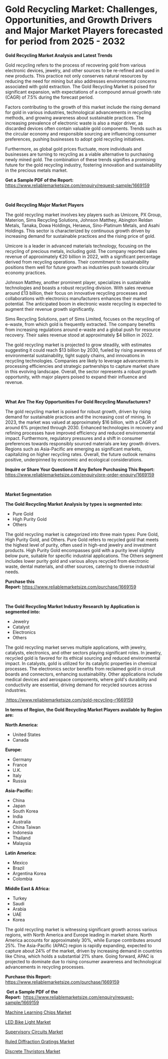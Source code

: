 <p><h1>Gold Recycling Market: Challenges, Opportunities, and Growth Drivers and Major Market Players forecasted for period from 2025 - 2032</h1></p><p><strong>Gold Recycling Market Analysis and Latest Trends</strong></p>
<p><p>Gold recycling refers to the process of recovering gold from various electronic devices, jewelry, and other sources to be re-refined and used in new products. This practice not only conserves natural resources by reducing the need for mining but also addresses environmental concerns associated with gold extraction. The Gold Recycling Market is poised for significant expansion, with expectations of a compound annual growth rate (CAGR) of 7.5% during the forecast period. </p><p>Factors contributing to the growth of this market include the rising demand for gold in various industries, technological advancements in recycling methods, and growing awareness about sustainable practices. The increasing prevalence of electronic waste is also a major driver, as discarded devices often contain valuable gold components. Trends such as the circular economy and responsible sourcing are influencing consumer preferences, pushing businesses to adopt gold recycling initiatives. </p><p>Furthermore, as global gold prices fluctuate, more individuals and businesses are turning to recycling as a viable alternative to purchasing newly mined gold. The combination of these trends signifies a promising future for the gold recycling industry, fostering innovation and sustainability in the precious metals market.</p></p>
<p><strong>Get a Sample PDF of the Report:&nbsp;</strong> <a href="https://www.reliablemarketsize.com/enquiry/request-sample/1669159?utm_campaign=2334&utm_medium=2&utm_source=Github&utm_content=ia&utm_term=10032025&utm_id=gold-recycling">https://www.reliablemarketsize.com/enquiry/request-sample/1669159</a></p>
<p>&nbsp;</p>
<p><strong>Gold Recycling Major Market Players</strong></p>
<p><p>The gold recycling market involves key players such as Umicore, PX Group, Materion, Sims Recycling Solutions, Johnson Matthey, Abington Reldan Metals, Tanaka, Dowa Holdings, Heraeus, Sino-Platinum Metals, and Asahi Holdings. This sector is characterized by continuous growth driven by increasing demand for sustainable practices and the rising price of gold.</p><p>Umicore is a leader in advanced materials technology, focusing on the recycling of precious metals, including gold. The company reported sales revenue of approximately €20 billion in 2022, with a significant percentage derived from recycling operations. Their commitment to sustainability positions them well for future growth as industries push towards circular economy practices.</p><p>Johnson Matthey, another prominent player, specializes in sustainable technologies and boasts a robust recycling division. With sales revenue around £13 billion, their focus on innovative recycling processes and collaborations with electronics manufacturers enhances their market potential. The anticipated boom in electronic waste recycling is expected to augment their revenue growth significantly.</p><p>Sims Recycling Solutions, part of Sims Limited, focuses on the recycling of e-waste, from which gold is frequently extracted. The company benefits from increasing regulations around e-waste and a global push for resource recovery. Their sales revenue stood at approximately $4 billion in 2022.</p><p>The gold recycling market is projected to grow steadily, with estimates suggesting it could reach $13 billion by 2030, fueled by rising awareness of environmental sustainability, tight supply chains, and innovations in recycling technologies. Companies are likely to leverage advancements in processing efficiencies and strategic partnerships to capture market share in this evolving landscape. Overall, the sector represents a robust growth opportunity, with major players poised to expand their influence and revenue.</p></p>
<p>&nbsp;</p>
<p><strong>What Are The Key Opportunities For Gold Recycling Manufacturers?</strong></p>
<p><p>The gold recycling market is poised for robust growth, driven by rising demand for sustainable practices and the increasing cost of mining. In 2023, the market was valued at approximately $16 billion, with a CAGR of around 6% projected through 2030. Enhanced technologies in recovery and refining processes have improved efficiency and reduced environmental impact. Furthermore, regulatory pressures and a shift in consumer preferences towards responsibly sourced materials are key growth drivers. Regions such as Asia-Pacific are emerging as significant markets, capitalizing on higher recycling rates. Overall, the future outlook remains positive, underpinned by economic and ecological considerations.</p></p>
<p><strong>Inquire or Share Your Questions If Any Before Purchasing This Report:</strong> <a href="https://www.reliablemarketsize.com/enquiry/pre-order-enquiry/1669159?utm_campaign=2334&utm_medium=2&utm_source=Github&utm_content=ia&utm_term=10032025&utm_id=gold-recycling">https://www.reliablemarketsize.com/enquiry/pre-order-enquiry/1669159</a></p>
<p>&nbsp;</p>
<p><strong>Market Segmentation</strong></p>
<p><strong>The Gold Recycling Market Analysis by types is segmented into:</strong></p>
<p><ul><li>Pure Gold</li><li>High Purity Gold</li><li>Others</li></ul></p>
<p><p>The gold recycling market is categorized into three main types: Pure Gold, High Purity Gold, and Others. Pure Gold refers to recycled gold that meets the highest level of purity, often used in high-end jewelry and investment products. High Purity Gold encompasses gold with a purity level slightly below pure, suitable for specific industrial applications. The Others segment includes lower purity gold and various alloys recycled from electronic waste, dental materials, and other sources, catering to diverse industrial needs.</p></p>
<p><strong>Purchase this Report:&nbsp;</strong><a href="https://www.reliablemarketsize.com/purchase/1669159?utm_campaign=2334&utm_medium=2&utm_source=Github&utm_content=ia&utm_term=10032025&utm_id=gold-recycling">https://www.reliablemarketsize.com/purchase/1669159</a></p>
<p>&nbsp;</p>
<p><strong>The Gold Recycling Market Industry Research by Application is segmented into:</strong></p>
<p><ul><li>Jewelry</li><li>Catalyst</li><li>Electronics</li><li>Others</li></ul></p>
<p><p>The gold recycling market serves multiple applications, with jewelry, catalysts, electronics, and other sectors playing significant roles. In jewelry, recycled gold is favored for its ethical sourcing and reduced environmental impact. In catalysts, gold is utilized for its catalytic properties in chemical processes. The electronics sector benefits from reclaimed gold in circuit boards and connectors, enhancing sustainability. Other applications include medical devices and aerospace components, where gold's durability and conductivity are essential, driving demand for recycled sources across industries.</p></p>
<p><a href="https://www.reliablemarketsize.com/gold-recycling-r1669159?utm_campaign=2334&utm_medium=2&utm_source=Github&utm_content=ia&utm_term=10032025&utm_id=gold-recycling">&nbsp;https://www.reliablemarketsize.com/gold-recycling-r1669159</a></p>
<p><strong>In terms of Region, the Gold Recycling Market Players available by Region are:</strong></p>
<p>
    <p> <strong> North America: </strong>
        <ul>
            <li>United States</li>
            <li>Canada</li>
        </ul>
        </p> 
    <p> <strong> Europe: </strong>
        <ul>
            <li>Germany</li>
            <li>France</li>
            <li>U.K.</li>
            <li>Italy</li>
            <li>Russia</li>
        </ul>
        </p> 
    <p> <strong> Asia-Pacific: </strong>
        <ul>
            <li>China</li>
            <li>Japan</li>
            <li>South Korea</li>
            <li>India</li>
            <li>Australia</li>
            <li>China Taiwan</li>
            <li>Indonesia</li>
            <li>Thailand</li>
            <li>Malaysia</li>
        </ul>
        </p> 
    <p> <strong> Latin America: </strong>
        <ul>
            <li>Mexico</li>
            <li>Brazil</li>
            <li>Argentina Korea</li>
            <li>Colombia</li>
        </ul>
        </p> 
    <p> <strong> Middle East & Africa: </strong>
        <ul>
            <li>Turkey</li>
            <li>Saudi</li>
            <li>Arabia</li>
            <li>UAE</li>
            <li>Korea</li>
        </ul>
    </p>
    </p>
<p><p>The gold recycling market is witnessing significant growth across various regions, with North America and Europe leading in market share. North America accounts for approximately 30%, while Europe contributes around 25%. The Asia-Pacific (APAC) region is rapidly expanding, expected to capture about 24% of the market, driven by increasing demand in countries like China, which holds a substantial 21% share. Going forward, APAC is projected to dominate due to rising consumer awareness and technological advancements in recycling processes.</p></p>
<p><strong>Purchase this Report: </strong><a href="https://www.reliablemarketsize.com/purchase/1669159?utm_campaign=2334&utm_medium=2&utm_source=Github&utm_content=ia&utm_term=10032025&utm_id=gold-recycling">https://www.reliablemarketsize.com/purchase/1669159</a></p>
<p>&nbsp;<strong>Get a Sample PDF of the Report:&nbsp;&nbsp;</strong><a href="https://www.reliablemarketsize.com/enquiry/request-sample/1669159?utm_campaign=2334&utm_medium=2&utm_source=Github&utm_content=ia&utm_term=10032025&utm_id=gold-recycling">https://www.reliablemarketsize.com/enquiry/request-sample/1669159</a></p>
<p><strong></strong></p>
<p><p><a href="https://www.linkedin.com/pulse/machine-learning-chips-market-growth-analysis-regions-manufacturers-r06ee?utm_campaign=2334&utm_medium=2&utm_source=Github&utm_content=ia&utm_term=10032025&utm_id=gold-recycling">Machine Learning Chips Market</a></p><p><a href="https://www.linkedin.com/pulse/industry-projections-global-led-bike-light-market-size-experiencing-8bzke?utm_campaign=2334&utm_medium=2&utm_source=Github&utm_content=ia&utm_term=10032025&utm_id=gold-recycling">LED Bike Light Market</a></p><p><a href="https://www.linkedin.com/pulse/detailed-market-study-global-supervisory-circuits-industry-yfafe?utm_campaign=2334&utm_medium=2&utm_source=Github&utm_content=ia&utm_term=10032025&utm_id=gold-recycling">Supervisory Circuits Market</a></p><p><a href="https://www.linkedin.com/pulse/global-ruled-diffraction-gratings-market-exploring-share-trends-oxo9e?utm_campaign=2334&utm_medium=2&utm_source=Github&utm_content=ia&utm_term=10032025&utm_id=gold-recycling">Ruled Diffraction Gratings Market</a></p><p><a href="https://www.linkedin.com/pulse/projected-104-cagr-discrete-thyristors-market-2025-2032-tw77c?utm_campaign=2334&utm_medium=2&utm_source=Github&utm_content=ia&utm_term=10032025&utm_id=gold-recycling">Discrete Thyristors Market</a></p></p>
